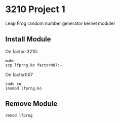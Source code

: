 3210 Project 1
==============

Leap Frog random number generator kernel module!

Install Module
--------------

On factor-3210:

    make
    scp lfprng.ko factor007:~

On factor007

    sudo su
    insmod lfprng.ko

Remove Module
-------------

    rmmod lfprng
